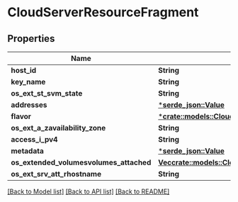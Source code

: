 # CloudServerResourceFragment

## Properties

Name | Type | Description | Notes
------------ | ------------- | ------------- | -------------
**host_id** | **String** |  | [optional] 
**key_name** | **String** |  | [optional] 
**os_ext_st_svm_state** | **String** |  | [optional] 
**addresses** | [***serde_json::Value**](.md) |  | [optional] 
**flavor** | [***crate::models::CloudServerResourceFragmentFlavor**](CloudServerResourceFragment_flavor.md) |  | [optional] 
**os_ext_a_zavailability_zone** | **String** |  | [optional] 
**access_i_pv4** | **String** |  | [optional] 
**metadata** | [***serde_json::Value**](.md) |  | [optional] 
**os_extended_volumesvolumes_attached** | [**Vec<crate::models::CloudServerResourceFragmentOsextendedvolumesvolumesAttached>**](CloudServerResourceFragment_osextendedvolumesvolumes_attached.md) |  | [optional] 
**os_ext_srv_att_rhostname** | **String** |  | [optional] 

[[Back to Model list]](../README.md#documentation-for-models) [[Back to API list]](../README.md#documentation-for-api-endpoints) [[Back to README]](../README.md)


